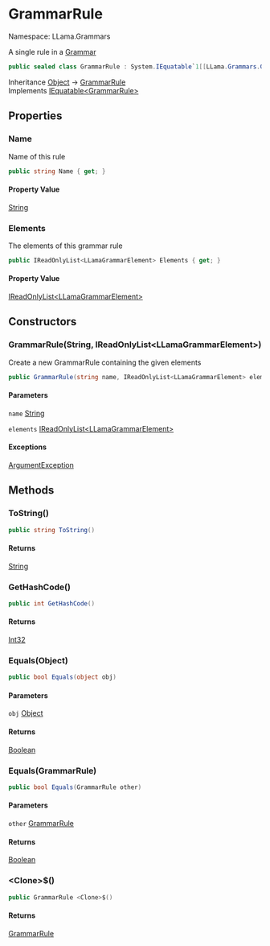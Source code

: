 # GrammarRule

Namespace: LLama.Grammars

A single rule in a [Grammar](./llama.grammars.grammar.md)

```csharp
public sealed class GrammarRule : System.IEquatable`1[[LLama.Grammars.GrammarRule, LLamaSharp, Version=0.5.0.0, Culture=neutral, PublicKeyToken=null]]
```

Inheritance [Object](https://docs.microsoft.com/en-us/dotnet/api/system.object) → [GrammarRule](./llama.grammars.grammarrule.md)<br>
Implements [IEquatable&lt;GrammarRule&gt;](https://docs.microsoft.com/en-us/dotnet/api/system.iequatable-1)

## Properties

### **Name**

Name of this rule

```csharp
public string Name { get; }
```

#### Property Value

[String](https://docs.microsoft.com/en-us/dotnet/api/system.string)<br>

### **Elements**

The elements of this grammar rule

```csharp
public IReadOnlyList<LLamaGrammarElement> Elements { get; }
```

#### Property Value

[IReadOnlyList&lt;LLamaGrammarElement&gt;](https://docs.microsoft.com/en-us/dotnet/api/system.collections.generic.ireadonlylist-1)<br>

## Constructors

### **GrammarRule(String, IReadOnlyList&lt;LLamaGrammarElement&gt;)**

Create a new GrammarRule containing the given elements

```csharp
public GrammarRule(string name, IReadOnlyList<LLamaGrammarElement> elements)
```

#### Parameters

`name` [String](https://docs.microsoft.com/en-us/dotnet/api/system.string)<br>

`elements` [IReadOnlyList&lt;LLamaGrammarElement&gt;](https://docs.microsoft.com/en-us/dotnet/api/system.collections.generic.ireadonlylist-1)<br>

#### Exceptions

[ArgumentException](https://docs.microsoft.com/en-us/dotnet/api/system.argumentexception)<br>

## Methods

### **ToString()**

```csharp
public string ToString()
```

#### Returns

[String](https://docs.microsoft.com/en-us/dotnet/api/system.string)<br>

### **GetHashCode()**

```csharp
public int GetHashCode()
```

#### Returns

[Int32](https://docs.microsoft.com/en-us/dotnet/api/system.int32)<br>

### **Equals(Object)**

```csharp
public bool Equals(object obj)
```

#### Parameters

`obj` [Object](https://docs.microsoft.com/en-us/dotnet/api/system.object)<br>

#### Returns

[Boolean](https://docs.microsoft.com/en-us/dotnet/api/system.boolean)<br>

### **Equals(GrammarRule)**

```csharp
public bool Equals(GrammarRule other)
```

#### Parameters

`other` [GrammarRule](./llama.grammars.grammarrule.md)<br>

#### Returns

[Boolean](https://docs.microsoft.com/en-us/dotnet/api/system.boolean)<br>

### **&lt;Clone&gt;$()**

```csharp
public GrammarRule <Clone>$()
```

#### Returns

[GrammarRule](./llama.grammars.grammarrule.md)<br>
